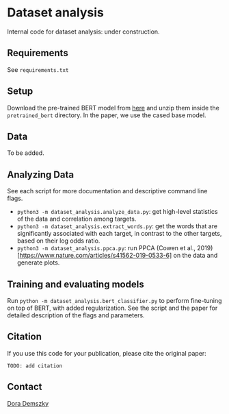 # Dataset analysis

Internal code for dataset analysis: under construction.

## Requirements

See `requirements.txt`

## Setup

Download the pre-trained BERT model from
[here](https://github.com/google-research/bert) and unzip them inside the
`pretrained_bert` directory. In the paper, we use the cased base model.

## Data

To be added.

## Analyzing Data

See each script for more documentation and descriptive command line flags.

*   `python3 -m dataset_analysis.analyze_data.py`: get high-level statistics of the
    data and correlation among targets.
*   `python3 -m dataset_analysis.extract_words.py`: get the words that are significantly
    associated with each target, in contrast to the other targets, based on
    their log odds ratio.
*   `python3 -m dataset_analysis.ppca.py`: run PPCA
    (Cowen et al., 2019)[https://www.nature.com/articles/s41562-019-0533-6] on
    the data and generate plots.

## Training and evaluating models

Run `python -m dataset_analysis.bert_classifier.py` to perform fine-tuning on top of
BERT, with added regularization. See the script and the paper for detailed
description of the flags and parameters.

## Citation

If you use this code for your publication, please cite the original paper:

`TODO: add citation`

## Contact

[Dora Demszky](https://nlp.stanford.edu/~ddemszky/index.html)
